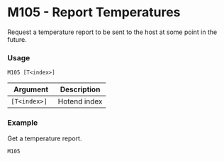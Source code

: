# M105 - Report Temperatures

Request a temperature report to be sent to the host at some point in the future.


### Usage

``` M105 [T<index>] ```

| Argument          | Description  |
| ----------------- | ------------ |
| ```[T<index>] ``` | Hotend index |


### Example

Get a temperature report.

```
M105
```